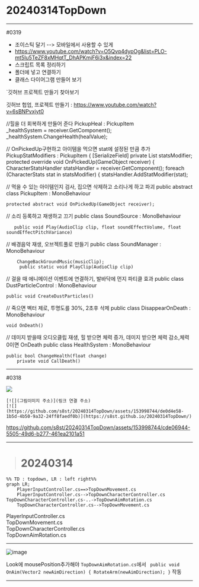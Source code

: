 # 20240314TopDown
---


#0319  

- 조이스틱 달기 --> 모바일에서 사용할 수 있게
- https://www.youtube.com/watch?v=O5Qvq4dypOg&list=PLO-mt5Iu5TeZF8xMHqtT_DhAPKmjF6i3x&index=22
- 스크립트 목록 정리하기
- 폴더에 넣고 연결하기
- 클래스 다이어그램 만들어 보기

`깃허브 프로젝트 만들기 찾아보기  

깃허브 헙업, 프로젝트 만들기 : 
https://www.youtube.com/watch?v=6sBNPvxjyt0  



//힐을 더 회복하게 만들어 준다
PickupHeal : PickupItem    
         _healthSystem = receiver.GetComponent<HealthSystem>();
        _healthSystem.ChangeHealth(healValue);
    

// OnPickedUp구현하고 아이템을 먹으면 stat에 설정된 만큼 추가
PickupStatModifiers : PickupItem
{
    [SerializeField] private List<CharacterStats> statsModifier;
    protected override void OnPickedUp(GameObject receiver)
    {
        CharacterStatsHandler statsHandler = receiver.GetComponent<CharacterStatsHandler>();
        foreach (CharacterStats stat in statsModifier)
        {
            statsHandler.AddStatModifier(stat);
     

// 먹을 수 있는 아이템인지 검사, 집으면 삭제하고 소리나게 하고 파괴
public abstract class PickupItem : MonoBehaviour
 
    protected abstract void OnPickedUp(GameObject receiver);




// 소리 등록하고 재생하고 끄기
public class SoundSource : MonoBehaviour

       public void Play(AudioClip clip, float soundEffectVolume, float soundEffectPitchVariance)
   


// 배경음악 재생, 오브젝트풀로 만들기
public class SoundManager : MonoBehaviour
   
        ChangeBackGroundMusic(musicClip);
         public static void PlayClip(AudioClip clip)
   


// 걸을 때 에니메이션 이벤트에 연결하기, 발바닥에 먼지 파티클 효과
public class DustParticleControl : MonoBehaviour

    public void CreateDustParticles()





// 죽으면 벡터 제로, 투명도를 30%, 2초후 삭제
public class DisappearOnDeath : MonoBehaviour

    void OnDeath()
    




//  데미지 받을때 오디오클립 재생, 힐 받으면 체력 증가, 데미지 받으면 체력 감소,체력 0이면 OnDeath
public class HealthSystem : MonoBehaviour

    public bool ChangeHealth(float change)
        private void CallDeath()
  



















---
#0318





[![](https://github.com/s8st/20240314TopDown/assets/153998744/de0d4e58-1b5d-4b50-9a32-24ff8faedf0b)](https://s8st.github.io/20240314TopDown/)  

```
[![](그림이미지 주소)](링크 연결 주소)
[![](https://github.com/s8st/20240314TopDown/assets/153998744/de0d4e58-1b5d-4b50-9a32-24ff8faedf0b)](https://s8st.github.io/20240314TopDown/)
```




https://github.com/s8st/20240314TopDown/assets/153998744/cde06944-5505-49d6-b277-461ea2101a51



---
> # 20240314


```mermaid
%% TD : topdown, LR : left right%%
graph LR;  
    PlayerInputController.cs==>TopDownMovement.cs  
    PlayerInputController.cs-->TopDownCharacterController.cs  
TopDownCharacterController.cs-..->TopDownAimRotation.cs   
    TopDownCharacterController.cs-->TopDownMovement.cs  
```

PlayerInputController.cs  
TopDownMovement.cs  
TopDownCharacterController.cs  
TopDownAimRotation.cs  


---
![image](https://github.com/s8st/20240314TopDown/assets/153998744/d1c49d86-8d46-4856-986c-2b41c00af3dd)  

Look에 mousePosition추가해야 `TopDownAimRotation.cs`에서 ` public void OnAim(Vector2 newAimDirection)
 {
     RotateArm(newAimDirection);
 }` 작동

---
